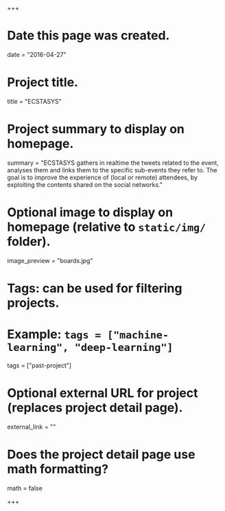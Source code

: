 +++
# Date this page was created.
date = "2016-04-27"

# Project title.
title = "ECSTASYS"

# Project summary to display on homepage.
summary = "ECSTASYS gathers in realtime the tweets related to the event, analyses them and links them to the specific sub-events they refer to. The goal is to improve the experience of (local or remote) attendees, by exploiting the contents shared on the social networks."

# Optional image to display on homepage (relative to `static/img/` folder).
image_preview = "boards.jpg"

# Tags: can be used for filtering projects.
# Example: `tags = ["machine-learning", "deep-learning"]`
tags = ["past-project"]

# Optional external URL for project (replaces project detail page).
external_link = ""

# Does the project detail page use math formatting?
math = false

+++

